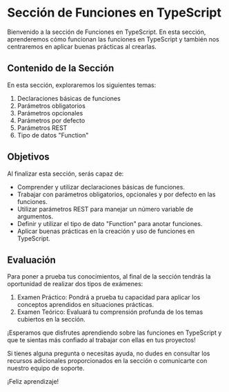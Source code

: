 # Sección de Funciones en TypeScript

Bienvenido a la sección de Funciones en TypeScript. En esta sección, aprenderemos cómo funcionan las funciones en TypeScript y también nos centraremos en aplicar buenas prácticas al crearlas.

## Contenido de la Sección

En esta sección, exploraremos los siguientes temas:

1. Declaraciones básicas de funciones
2. Parámetros obligatorios
3. Parámetros opcionales
4. Parámetros por defecto
5. Parámetros REST
6. Tipo de datos "Function"

## Objetivos

Al finalizar esta sección, serás capaz de:

- Comprender y utilizar declaraciones básicas de funciones.
- Trabajar con parámetros obligatorios, opcionales y por defecto en las funciones.
- Utilizar parámetros REST para manejar un número variable de argumentos.
- Definir y utilizar el tipo de dato "Function" para anotar funciones.
- Aplicar buenas prácticas en la creación y uso de funciones en TypeScript.

## Evaluación

Para poner a prueba tus conocimientos, al final de la sección tendrás la oportunidad de realizar dos tipos de exámenes:

1. Examen Práctico: Pondrá a prueba tu capacidad para aplicar los conceptos aprendidos en situaciones prácticas.
2. Examen Teórico: Evaluará tu comprensión profunda de los temas cubiertos en la sección.

¡Esperamos que disfrutes aprendiendo sobre las funciones en TypeScript y que te sientas más confiado al trabajar con ellas en tus proyectos!

Si tienes alguna pregunta o necesitas ayuda, no dudes en consultar los recursos adicionales proporcionados en la sección o comunicarte con nuestro equipo de soporte.

¡Feliz aprendizaje!
